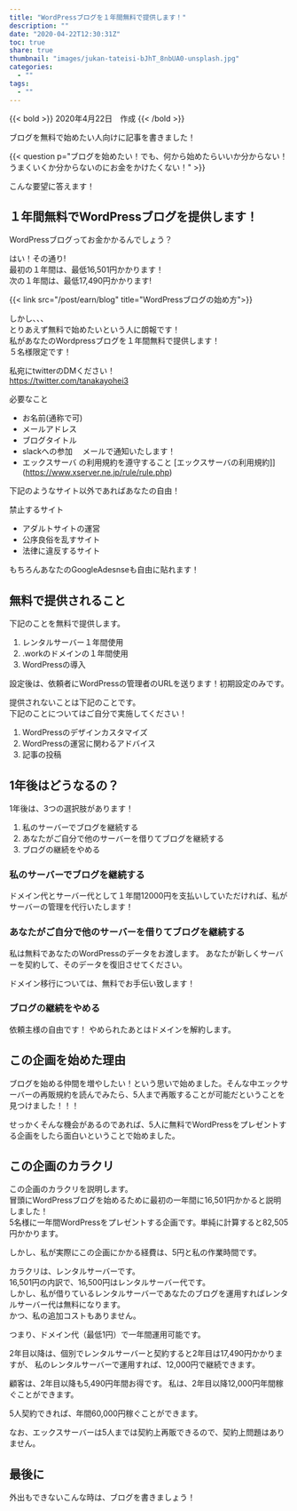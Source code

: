 ```yaml
---
title: "WordPressブログを１年間無料で提供します！"
description: ""
date: "2020-04-22T12:30:31Z"
toc: true
share: true
thumbnail: "images/jukan-tateisi-bJhT_8nbUA0-unsplash.jpg"
categories:
  - ""
tags:
  - ""
---
```


{{< bold >}}
2020年4月22日　作成
{{< /bold >}}

ブログを無料で始めたい人向けに記事を書きました！

<!--more-->

{{< question p="ブログを始めたい！でも、何から始めたらいいか分からない！うまくいくか分からないのにお金をかけたくない！" >}}

こんな要望に答えます！

## １年間無料でWordPressブログを提供します！

WordPressブログってお金かかるんでしょう？  

はい！その通り!  
最初の１年間は、最低16,501円かかります！    
次の１年間は、最低17,490円かかります!  

{{< link src="/post/earn/blog" title="WordPressブログの始め方">}}

しかし、、、  
とりあえず無料で始めたいという人に朗報です！  
私があなたのWordpressブログを１年間無料で提供します！  
５名様限定です！

私宛にtwitterのDMください！  
https://twitter.com/tanakayohei3

必要なこと
- お名前(通称で可)
- メールアドレス
- ブログタイトル
- slackへの参加
　メールで通知いたします！
- エックスサーバ の利用規約を遵守すること
[エックスサーバの利用規約]](https://www.xserver.ne.jp/rule/rule.php)

下記のようなサイト以外であればあなたの自由！  

禁止するサイト
- アダルトサイトの運営
- 公序良俗を乱すサイト
- 法律に違反するサイト

もちろんあなたのGoogleAdesnseも自由に貼れます！

## 無料で提供されること

下記のことを無料で提供します。

1. レンタルサーバー１年間使用
1. .workのドメインの１年間使用
1. WordPressの導入

設定後は、依頼者にWordPressの管理者のURLを送ります！初期設定のみです。

提供されないことは下記のことです。  
下記のことについてはご自分で実施してください！

1. WordPressのデザインカスタマイズ
1. WordPressの運営に関わるアドバイス
1. 記事の投稿

## 1年後はどうなるの？

1年後は、3つの選択肢があります！

1. 私のサーバーでブログを継続する
1. あなたがご自分で他のサーバーを借りてブログを継続する
1. ブログの継続をやめる

### 私のサーバーでブログを継続する

ドメイン代とサーバー代として１年間12000円を支払いしていただければ、私がサーバーの管理を代行いたします！

### あなたがご自分で他のサーバーを借りてブログを継続する

私は無料であなたのWordPressのデータをお渡します。
あなたが新しくサーバーを契約して、そのデータを復旧させてください。

ドメイン移行については、無料でお手伝い致します！

### ブログの継続をやめる

依頼主様の自由です！
やめられたあとはドメインを解約します。

## この企画を始めた理由

ブログを始める仲間を増やしたい！という思いで始めました。そんな中エックサーバーの再販規約を読んでみたら、5人まで再販することが可能だということを見つけました！！！ 

せっかくそんな機会があるのであれば、5人に無料でWordPressをプレゼントする企画をしたら面白いということで始めました。

## この企画のカラクリ

この企画のカラクリを説明します。  
冒頭にWordPressブログを始めるために最初の一年間に16,501円かかると説明しました！  
5名様に一年間WordPressをプレゼントする企画です。単純に計算すると82,505円かかります。  

しかし、私が実際にこの企画にかかる経費は、5円と私の作業時間です。  

カラクリは、レンタルサーバーです。  
16,501円の内訳で、16,500円はレンタルサーバー代です。  
しかし、私が借りているレンタルサーバーであなたのブログを運用すればレンタルサーバー代は無料になります。  
かつ、私の追加コストもありません。

つまり、ドメイン代（最低1円）で一年間運用可能です。  

2年目以降は、個別でレンタルサーバーと契約すると2年目は17,490円かかりますが、
私のレンタルサーバーで運用すれば、12,000円で継続できます。

顧客は、2年目以降も5,490円年間お得です。
私は、2年目以降12,000円年間稼ぐことができます。

5人契約できれば、年間60,000円稼ぐことができます。

なお、エックスサーバーは5人までは契約上再販できるので、契約上問題はありません。

## 最後に

外出もできないこんな時は、ブログを書きましょう！

